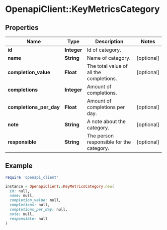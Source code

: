 # OpenapiClient::KeyMetricsCategory

## Properties

| Name | Type | Description | Notes |
| ---- | ---- | ----------- | ----- |
| **id** | **Integer** | Id of category. |  |
| **name** | **String** | Name of category. | [optional] |
| **completion_value** | **Float** | The total value of all the completions. | [optional] |
| **completions** | **Integer** | Amount of completions. |  |
| **completions_per_day** | **Float** | Amount of completions per day. | [optional] |
| **note** | **String** | A note about the category. | [optional] |
| **responsible** | **String** | The person responsible for the category. | [optional] |

## Example

```ruby
require 'openapi_client'

instance = OpenapiClient::KeyMetricsCategory.new(
  id: null,
  name: null,
  completion_value: null,
  completions: null,
  completions_per_day: null,
  note: null,
  responsible: null
)
```

